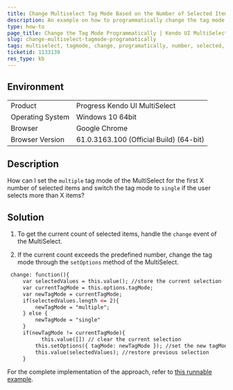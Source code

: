 ```yaml
---
title: Change Multiselect Tag Mode Based on the Number of Selected Items
description: An example on how to programmatically change the tag mode of the Kendo UI MultiSelect.
type: how-to
page_title: Change the Tag Mode Programmatically | Kendo UI MultiSelect
slug: change-multiselect-tagmode-programatically
tags: multiselect, tagmode, change, programatically, number, selected, items
ticketid: 1133139
res_type: kb
---
```


## Environment
<table>
 <tr>
  <td>Product</td>
  <td>Progress Kendo UI MultiSelect</td>
 </tr>
 <tr>
  <td>Operating System</td>
  <td>Windows 10 64bit</td>
 </tr>
 <tr>
  <td>Browser</td>
  <td>Google Chrome</td>
 </tr>
 <tr>
  <td>Browser Version</td>
  <td>61.0.3163.100 (Official Build) (64-bit)</td>
 </tr>
</table>

## Description

How can I set the `multiple` tag mode of the MultiSelect for the first X number of selected items and switch the tag mode to `single` if the user selects more than X items?

## Solution

1. To get the current count of selected items, handle the `change` event of the MultiSelect.

1. If the current count exceeds the predefined number, change the tag mode through the `setOptions` method of the MultiSelect.


 ``` html
  change: function(){
      var selectedValues = this.value(); //store the current selection
      var currentTagMode = this.options.tagMode;
      var newTagMode = currentTagMode;
      if(selectedValues.length <= 2){
          newTagMode = "multiple";
      } else {
          newTagMode = "single"
      }
      if(newTagMode != currentTagMode){
        	this.value([]) // clear the current selection
          this.setOptions({ tagMode: newTagMode }); //set the new tagMode
          this.value(selectedValues); //restore previous selection
      }

 ```

For the complete implementation of the approach, refer to [this runnable example](http://dojo.telerik.com/@nenchef/eZALa/3).
